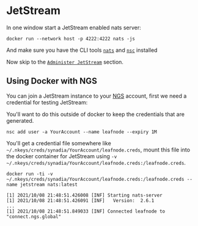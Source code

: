 # JetStream

In one window start a JetStream enabled nats server:

```shell
docker run --network host -p 4222:4222 nats -js
```

And make sure you have the CLI tools [`nats`](../../../using-nats/nats-tools/nats\_cli/) and [`nsc`](../../../using-nats/nats-tools/nsc/) installed

Now skip to the [`Administer JetStream`](../../nats\_admin/jetstream\_admin/) section.

## Using Docker with NGS

You can join a JetStream instance to your [NGS](https://synadia.com/ngs) account, first we need a credential for testing JetStream:

You'll want to do this outside of docker to keep the credentials that are generated.

```shell
nsc add user -a YourAccount --name leafnode --expiry 1M
```

You'll get a credential file somewhere like `~/.nkeys/creds/synadia/YourAccount/leafnode.creds`, mount this file into the docker container for JetStream using `-v ~/.nkeys/creds/synadia/YourAccount/leafnode.creds:/leafnode.creds`.

```shell
docker run -ti -v ~/.nkeys/creds/synadia/YourAccount/leafnode.creds:/leafnode.creds --name jetstream nats:latest
```

```
[1] 2021/10/08 21:48:51.426008 [INF] Starting nats-server
[1] 2021/10/08 21:48:51.426091 [INF]   Version:  2.6.1
...
[1] 2021/10/08 21:48:51.849033 [INF] Connected leafnode to "connect.ngs.global"
```

